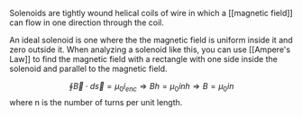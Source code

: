 Solenoids are tightly wound helical coils of wire in which a [[magnetic field]] can flow  in one direction through the coil. 

An ideal solenoid is one where the the magnetic field is uniform inside it and zero outside it. When analyzing a solenoid like this, you can use [[Ampere's Law]] to find the magnetic field with a rectangle with one side inside the solenoid and parallel to the magnetic field.

$$
\oint \vec{B} \cdot d\vec{s} = \mu_0 i_{enc} \Rightarrow Bh = \mu_0 inh \Rightarrow B = \mu_0 in
$$
where n is the number of turns per unit length.